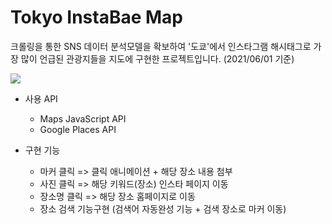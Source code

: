 # Tokyo InstaBae Map

크롤링을 통한 SNS 데이터 분석모델을 확보하여 '도쿄'에서 인스타그램 해시태그로 가장 많이 언급된 관광지들을 지도에 구현한 프로젝트입니다. (2021/06/01 기준)

<img src="C:\Users\Seok\Desktop\github\Tokyo_InstabaeMap\screenshot.PNG">

+ 사용 API
  + Maps JavaScript API
  + Google Places API

+ 구현 기능
  + 마커 클릭 => 클릭 애니메이션 + 해당 장소 내용 첨부
  + 사진 클릭 => 해당 키워드(장소) 인스타 페이지 이동
  + 장소명 클릭 => 해당 장소 홈페이지로 이동
  + 장소 검색 기능구현 (검색어 자동완성 기능 + 검색 장소로 마커 이동)

